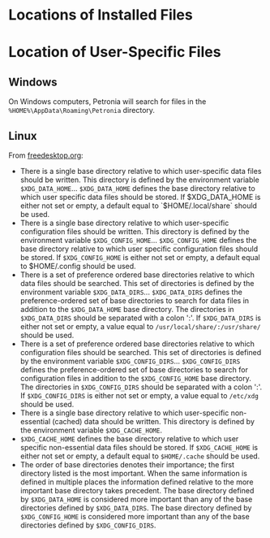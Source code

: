 # Locations of Installed Files

# Location of User-Specific Files

## Windows

On Windows computers, Petronia will search for files in the `%HOME%\AppData\Roaming\Petronia` directory.


## Linux

From [freedesktop.org](https://www.freedesktop.org/wiki/Specifications/basedir-spec/):

* There is a single base directory relative to which user-specific data files should be written. This directory is defined by the environment variable `$XDG_DATA_HOME`...  `$XDG_DATA_HOME` defines the base directory relative to which user specific data files should be stored. If $XDG_DATA_HOME is either not set or empty, a default equal to `$HOME/.local/share` should be used.
* There is a single base directory relative to which user-specific configuration files should be written. This directory is defined by the environment variable `$XDG_CONFIG_HOME`...  `$XDG_CONFIG_HOME` defines the base directory relative to which user specific configuration files should be stored. If `$XDG_CONFIG_HOME` is either not set or empty, a default equal to $HOME/.config should be used.
* There is a set of preference ordered base directories relative to which data files should be searched. This set of directories is defined by the environment variable `$XDG_DATA_DIRS`...  `$XDG_DATA_DIRS` defines the preference-ordered set of base directories to search for data files in addition to the `$XDG_DATA_HOME` base directory.  The directories in `$XDG_DATA_DIRS` should be separated with a colon ':'.  If `$XDG_DATA_DIRS` is either not set or empty, a value equal to `/usr/local/share/:/usr/share/` should be used.
* There is a set of preference ordered base directories relative to which configuration files should be searched. This set of directories is defined by the environment variable `$XDG_CONFIG_DIRS`...  `$XDG_CONFIG_DIRS` defines the preference-ordered set of base directories to search for configuration files in addition to the `$XDG_CONFIG_HOME` base directory. The directories in `$XDG_CONFIG_DIRS` should be separated with a colon ':'.  If `$XDG_CONFIG_DIRS` is either not set or empty, a value equal to `/etc/xdg` should be used.
* There is a single base directory relative to which user-specific non-essential (cached) data should be written. This directory is defined by the environment variable `$XDG_CACHE_HOME`.
* `$XDG_CACHE_HOME` defines the base directory relative to which user specific non-essential data files should be stored. If `$XDG_CACHE_HOME` is either not set or empty, a default equal to `$HOME/.cache` should be used.
* The order of base directories denotes their importance; the first directory listed is the most important. When the same information is defined in multiple places the information defined relative to the more important base directory takes precedent. The base directory defined by `$XDG_DATA_HOME` is considered more important than any of the base directories defined by `$XDG_DATA_DIRS`. The base directory defined by `$XDG_CONFIG_HOME` is considered more important than any of the base directories defined by `$XDG_CONFIG_DIRS`.
